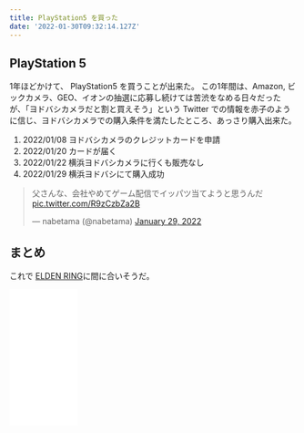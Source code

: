 ```yaml
---
title: PlayStation5 を買った
date: '2022-01-30T09:32:14.127Z'
---
```


## PlayStation 5

1年ほどかけて、 PlayStation5 を買うことが出来た。
この1年間は、Amazon, ビックカメラ、GEO、イオンの抽選に応募し続けては苦渋をなめる日々だったが、「ヨドバシカメラだと割と買えそう」という Twitter での情報を赤子のように信じ、ヨドバシカメラでの購入条件を満たしたところ、あっさり購入出来た。

1. 2022/01/08 ヨドバシカメラのクレジットカードを申請
2. 2022/01/20 カードが届く
3. 2022/01/22 横浜ヨドバシカメラに行くも販売なし
4. 2022/01/29 横浜ヨドバシにて購入成功

<blockquote class="twitter-tweet"><p lang="ja" dir="ltr">父さんな、会社やめてゲーム配信でイッパツ当てようと思うんだ <a href="https://t.co/R9zCzbZa2B">pic.twitter.com/R9zCzbZa2B</a></p>&mdash; nabetama (@nabetama) <a href="https://twitter.com/nabetama/status/1487233988821323778?ref_src=twsrc%5Etfw">January 29, 2022</a></blockquote> <script async src="https://platform.twitter.com/widgets.js" charset="utf-8"></script>

## まとめ

これで [ELDEN RING](https://www.eldenring.jp/)に間に合いそうだ。

<iframe style="width:120px;height:240px;" marginwidth="0" marginheight="0" scrolling="no" frameborder="0" src="//rcm-fe.amazon-adsystem.com/e/cm?lt1=_blank&bc1=000000&IS2=1&bg1=FFFFFF&fc1=000000&lc1=0000FF&t=nabetama-22&language=ja_JP&o=9&p=8&l=as4&m=amazon&f=ifr&ref=as_ss_li_til&asins=B09L1B6GJN&linkId=d8260efea405f82e3d0463df625bba18"></iframe>
